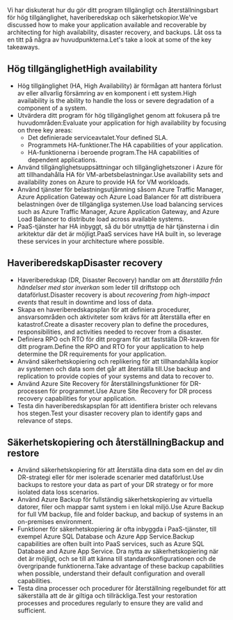 <span data-ttu-id="3b6e0-101">Vi har diskuterat hur du gör ditt program tillgängligt och återställningsbart för hög tillgänglighet, haveriberedskap och säkerhetskopior.</span><span class="sxs-lookup"><span data-stu-id="3b6e0-101">We've discussed how to make your application available and recoverable by architecting for high availability, disaster recovery, and backups.</span></span> <span data-ttu-id="3b6e0-102">Låt oss ta en titt på några av huvudpunkterna.</span><span class="sxs-lookup"><span data-stu-id="3b6e0-102">Let's take a look at some of the key takeaways.</span></span>

## <a name="high-availability"></a><span data-ttu-id="3b6e0-103">Hög tillgänglighet</span><span class="sxs-lookup"><span data-stu-id="3b6e0-103">High availability</span></span>

- <span data-ttu-id="3b6e0-104">Hög tillgänglighet (HA, High Availability) är förmågan att hantera förlust av eller allvarlig försämring av en komponent i ett system.</span><span class="sxs-lookup"><span data-stu-id="3b6e0-104">High availability is the ability to handle the loss or severe degradation of a component of a system.</span></span>
- <span data-ttu-id="3b6e0-105">Utvärdera ditt program för hög tillgänglighet genom att fokusera på tre huvudområden:</span><span class="sxs-lookup"><span data-stu-id="3b6e0-105">Evaluate your application for high availability by focusing on three key areas:</span></span>
  - <span data-ttu-id="3b6e0-106">Det definierade serviceavtalet.</span><span class="sxs-lookup"><span data-stu-id="3b6e0-106">Your defined SLA.</span></span>
  - <span data-ttu-id="3b6e0-107">Programmets HA-funktioner.</span><span class="sxs-lookup"><span data-stu-id="3b6e0-107">The HA capabilities of your application.</span></span>
  - <span data-ttu-id="3b6e0-108">HA-funktionerna i beroende program.</span><span class="sxs-lookup"><span data-stu-id="3b6e0-108">The HA capabilities of dependent applications.</span></span>
- <span data-ttu-id="3b6e0-109">Använd tillgänglighetsuppsättningar och tillgänglighetszoner i Azure för att tillhandahålla HA för VM-arbetsbelastningar.</span><span class="sxs-lookup"><span data-stu-id="3b6e0-109">Use availability sets and availability zones on Azure to provide HA for VM workloads.</span></span>
- <span data-ttu-id="3b6e0-110">Använd tjänster för belastningsutjämning såsom Azure Traffic Manager, Azure Application Gateway och Azure Load Balancer för att distribuera belastningen över de tillgängliga systemen.</span><span class="sxs-lookup"><span data-stu-id="3b6e0-110">Use load balancing services such as Azure Traffic Manager, Azure Application Gateway, and Azure Load Balancer to distribute load across available systems.</span></span>
- <span data-ttu-id="3b6e0-111">PaaS-tjänster har HA inbyggt, så du bör utnyttja de här tjänsterna i din arkitektur där det är möjligt.</span><span class="sxs-lookup"><span data-stu-id="3b6e0-111">PaaS services have HA built in, so leverage these services in your architecture where possible.</span></span>

## <a name="disaster-recovery"></a><span data-ttu-id="3b6e0-112">Haveriberedskap</span><span class="sxs-lookup"><span data-stu-id="3b6e0-112">Disaster recovery</span></span>

- <span data-ttu-id="3b6e0-113">Haveriberedskap (DR, Disaster Recovery) handlar om att *återställa från händelser med stor inverkan* som leder till driftstopp och dataförlust.</span><span class="sxs-lookup"><span data-stu-id="3b6e0-113">Disaster recovery is about *recovering from high-impact events* that result in downtime and loss of data.</span></span>
- <span data-ttu-id="3b6e0-114">Skapa en haveriberedskapsplan för att definiera procedurer, ansvarsområden och aktiviteter som krävs för att återställa efter en katastrof.</span><span class="sxs-lookup"><span data-stu-id="3b6e0-114">Create a disaster recovery plan to define the procedures, responsibilities, and activities needed to recover from a disaster.</span></span>
- <span data-ttu-id="3b6e0-115">Definiera RPO och RTO för ditt program för att fastställa DR-kraven för ditt program.</span><span class="sxs-lookup"><span data-stu-id="3b6e0-115">Define the RPO and RTO for your application to help determine the DR requirements for your application.</span></span>
- <span data-ttu-id="3b6e0-116">Använd säkerhetskopiering och replikering för att tillhandahålla kopior av systemen och data som det går att återställa till.</span><span class="sxs-lookup"><span data-stu-id="3b6e0-116">Use backup and replication to provide copies of your systems and data to recover to.</span></span>
- <span data-ttu-id="3b6e0-117">Använd Azure Site Recovery för återställningsfunktioner för DR-processen för programmet.</span><span class="sxs-lookup"><span data-stu-id="3b6e0-117">Use Azure Site Recovery for DR process recovery capabilities for your application.</span></span>
- <span data-ttu-id="3b6e0-118">Testa din haveriberedskapsplan för att identifiera brister och relevans hos stegen.</span><span class="sxs-lookup"><span data-stu-id="3b6e0-118">Test your disaster recovery plan to identify gaps and relevance of steps.</span></span>

## <a name="backup-and-restore"></a><span data-ttu-id="3b6e0-119">Säkerhetskopiering och återställning</span><span class="sxs-lookup"><span data-stu-id="3b6e0-119">Backup and restore</span></span>

- <span data-ttu-id="3b6e0-120">Använd säkerhetskopiering för att återställa dina data som en del av din DR-strategi eller för mer isolerade scenarier med dataförlust.</span><span class="sxs-lookup"><span data-stu-id="3b6e0-120">Use backups to restore your data as part of your DR strategy or for more isolated data loss scenarios.</span></span>
- <span data-ttu-id="3b6e0-121">Använd Azure Backup för fullständig säkerhetskopiering av virtuella datorer, filer och mappar samt system i en lokal miljö.</span><span class="sxs-lookup"><span data-stu-id="3b6e0-121">Use Azure Backup for full VM backup, file and folder backup, and backup of systems in an on-premises environment.</span></span>
- <span data-ttu-id="3b6e0-122">Funktioner för säkerhetskopiering är ofta inbyggda i PaaS-tjänster, till exempel Azure SQL Database och Azure App Service.</span><span class="sxs-lookup"><span data-stu-id="3b6e0-122">Backup capabilities are often built into PaaS services, such as Azure SQL Database and Azure App Service.</span></span> <span data-ttu-id="3b6e0-123">Dra nytta av säkerhetskopiering när det är möjligt, och se till att känna till standardkonfigurationen och de övergripande funktionerna.</span><span class="sxs-lookup"><span data-stu-id="3b6e0-123">Take advantage of these backup capabilities when possible, understand their default configuration and overall capabilities.</span></span>
- <span data-ttu-id="3b6e0-124">Testa dina processer och procedurer för återställning regelbundet för att säkerställa att de är giltiga och tillräckliga.</span><span class="sxs-lookup"><span data-stu-id="3b6e0-124">Test your restoration processes and procedures regularly to ensure they are valid and sufficient.</span></span>
